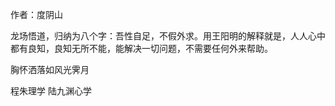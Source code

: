 作者：度阴山

龙场悟道，归纳为八个字：吾性自足，不假外求。用王阳明的解释就是，人人心中都有良知，良知无所不能，能解决一切问题，不需要任何外来帮助。

胸怀洒落如风光霁月

程朱理学    陆九渊心学

